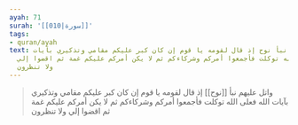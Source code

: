 ```yaml
---
ayah: 71
surah: '[[010|سورة]]'
tags:
- quran/ayah
text: واتل عليهم نبأ نوح إذ قال لقومه يا قوم إن كان كبر عليكم مقامي وتذكيري بآيات
  الله فعلى الله توكلت فأجمعوا أمركم وشركاءكم ثم لا يكن أمركم عليكم غمة ثم اقضوا إلي
  ولا تنظرون
---
```

> واتل عليهم نبأ [[نوح]] إذ قال لقومه يا قوم إن كان كبر عليكم مقامي وتذكيري بآيات الله فعلى الله توكلت فأجمعوا أمركم وشركاءكم ثم لا يكن أمركم عليكم غمة ثم اقضوا إلي ولا تنظرون
